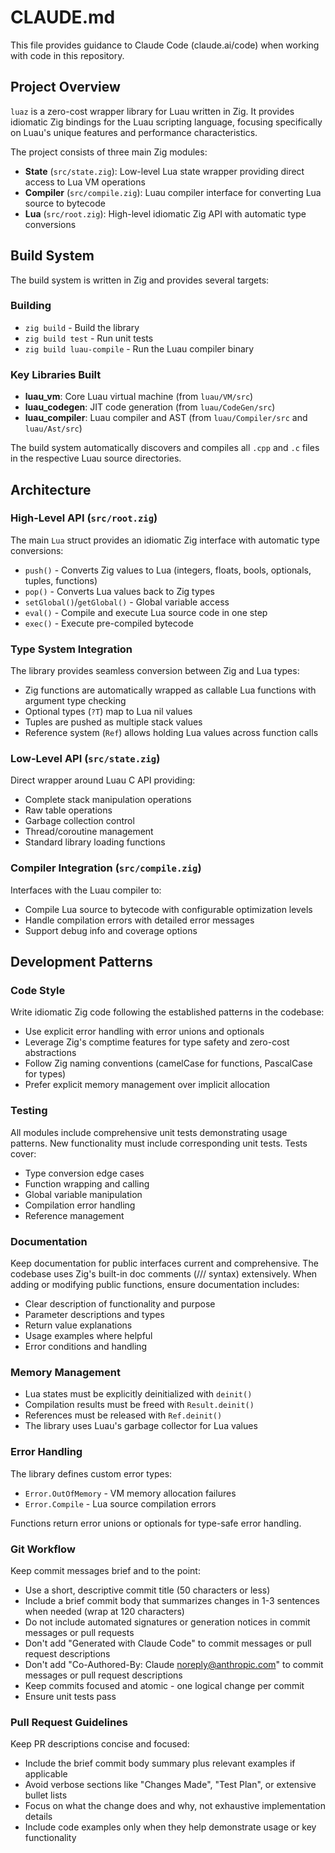 # CLAUDE.md

This file provides guidance to Claude Code (claude.ai/code) when working with code in this repository.

## Project Overview

`luaz` is a zero-cost wrapper library for Luau written in Zig. It provides idiomatic Zig bindings for the Luau
scripting language, focusing specifically on Luau's unique features and performance characteristics.

The project consists of three main Zig modules:
- **State** (`src/state.zig`): Low-level Lua state wrapper providing direct access to Lua VM operations
- **Compiler** (`src/compile.zig`): Luau compiler interface for converting Lua source to bytecode
- **Lua** (`src/root.zig`): High-level idiomatic Zig API with automatic type conversions

## Build System

The build system is written in Zig and provides several targets:

### Building
- `zig build` - Build the library
- `zig build test` - Run unit tests
- `zig build luau-compile` - Run the Luau compiler binary

### Key Libraries Built
- **luau_vm**: Core Luau virtual machine (from `luau/VM/src`)
- **luau_codegen**: JIT code generation (from `luau/CodeGen/src`) 
- **luau_compiler**: Luau compiler and AST (from `luau/Compiler/src` and `luau/Ast/src`)

The build system automatically discovers and compiles all `.cpp` and `.c` files in the respective Luau source
directories.

## Architecture

### High-Level API (`src/root.zig`)
The main `Lua` struct provides an idiomatic Zig interface with automatic type conversions:
- `push()` - Converts Zig values to Lua (integers, floats, bools, optionals, tuples, functions)
- `pop()` - Converts Lua values back to Zig types
- `setGlobal()`/`getGlobal()` - Global variable access
- `eval()` - Compile and execute Lua source code in one step
- `exec()` - Execute pre-compiled bytecode

### Type System Integration
The library provides seamless conversion between Zig and Lua types:
- Zig functions are automatically wrapped as callable Lua functions with argument type checking
- Optional types (`?T`) map to Lua nil values
- Tuples are pushed as multiple stack values
- Reference system (`Ref`) allows holding Lua values across function calls

### Low-Level API (`src/state.zig`)
Direct wrapper around Luau C API providing:
- Complete stack manipulation operations
- Raw table operations
- Garbage collection control
- Thread/coroutine management
- Standard library loading functions

### Compiler Integration (`src/compile.zig`)
Interfaces with the Luau compiler to:
- Compile Lua source to bytecode with configurable optimization levels
- Handle compilation errors with detailed error messages
- Support debug info and coverage options

## Development Patterns

### Code Style
Write idiomatic Zig code following the established patterns in the codebase:
- Use explicit error handling with error unions and optionals
- Leverage Zig's comptime features for type safety and zero-cost abstractions
- Follow Zig naming conventions (camelCase for functions, PascalCase for types)
- Prefer explicit memory management over implicit allocation

### Testing
All modules include comprehensive unit tests demonstrating usage patterns. New functionality must include
corresponding unit tests. Tests cover:
- Type conversion edge cases
- Function wrapping and calling
- Global variable manipulation
- Compilation error handling
- Reference management

### Documentation
Keep documentation for public interfaces current and comprehensive. The codebase uses Zig's built-in doc comments
(/// syntax) extensively. When adding or modifying public functions, ensure documentation includes:
- Clear description of functionality and purpose
- Parameter descriptions and types
- Return value explanations
- Usage examples where helpful
- Error conditions and handling

### Memory Management
- Lua states must be explicitly deinitialized with `deinit()`
- Compilation results must be freed with `Result.deinit()`
- References must be released with `Ref.deinit()`
- The library uses Luau's garbage collector for Lua values

### Error Handling
The library defines custom error types:
- `Error.OutOfMemory` - VM memory allocation failures
- `Error.Compile` - Lua source compilation errors

Functions return error unions or optionals for type-safe error handling.

### Git Workflow
Keep commit messages brief and to the point:
- Use a short, descriptive commit title (50 characters or less)
- Include a brief commit body that summarizes changes in 1-3 sentences when needed (wrap at 120 characters)
- Do not include automated signatures or generation notices in commit messages or pull requests
- Don't add "Generated with Claude Code" to commit messages or pull request descriptions
- Don't add "Co-Authored-By: Claude noreply@anthropic.com" to commit messages or pull request descriptions
- Keep commits focused and atomic - one logical change per commit
- Ensure unit tests pass

### Pull Request Guidelines
Keep PR descriptions concise and focused:
- Include the brief commit body summary plus relevant examples if applicable
- Avoid verbose sections like "Changes Made", "Test Plan", or extensive bullet lists
- Focus on what the change does and why, not exhaustive implementation details
- Include code examples only when they help demonstrate usage or key functionality